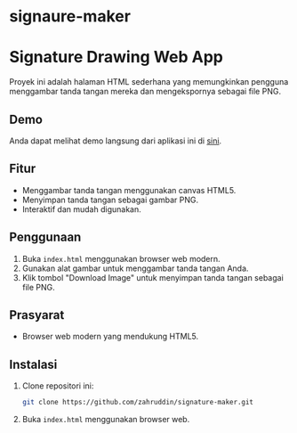 # signaure-maker
# Signature Drawing Web App


Proyek ini adalah halaman HTML sederhana yang memungkinkan pengguna menggambar tanda tangan mereka dan mengekspornya sebagai file PNG.

## Demo

Anda dapat melihat demo langsung dari aplikasi ini di [sini](zahruddin.github.io/signature-maker).

## Fitur

- Menggambar tanda tangan menggunakan canvas HTML5.
- Menyimpan tanda tangan sebagai gambar PNG.
- Interaktif dan mudah digunakan.

## Penggunaan

1. Buka `index.html` menggunakan browser web modern.
2. Gunakan alat gambar untuk menggambar tanda tangan Anda.
3. Klik tombol "Download Image" untuk menyimpan tanda tangan sebagai file PNG.

## Prasyarat

- Browser web modern yang mendukung HTML5.

## Instalasi

1. Clone repositori ini:

    ```bash
    git clone https://github.com/zahruddin/signature-maker.git
    ```

2. Buka `index.html` menggunakan browser web.
